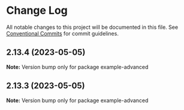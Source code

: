 # Change Log

All notable changes to this project will be documented in this file.
See [Conventional Commits](https://conventionalcommits.org) for commit guidelines.

## 2.13.4 (2023-05-05)

**Note:** Version bump only for package example-advanced





## 2.13.3 (2023-05-05)

**Note:** Version bump only for package example-advanced
